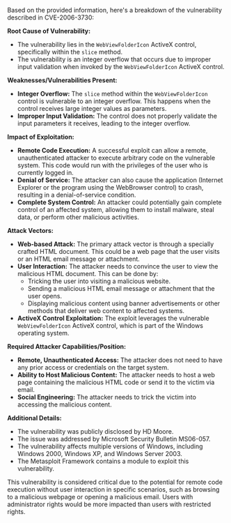 Based on the provided information, here's a breakdown of the vulnerability described in CVE-2006-3730:

**Root Cause of Vulnerability:**

*   The vulnerability lies in the `WebViewFolderIcon` ActiveX control, specifically within the `slice` method.
*   The vulnerability is an integer overflow that occurs due to improper input validation when invoked by the `WebViewFolderIcon` ActiveX control.

**Weaknesses/Vulnerabilities Present:**

*   **Integer Overflow:** The `slice` method within the `WebViewFolderIcon` control is vulnerable to an integer overflow. This happens when the control receives large integer values as parameters.
*   **Improper Input Validation:** The control does not properly validate the input parameters it receives, leading to the integer overflow.

**Impact of Exploitation:**

*   **Remote Code Execution:** A successful exploit can allow a remote, unauthenticated attacker to execute arbitrary code on the vulnerable system. This code would run with the privileges of the user who is currently logged in.
*   **Denial of Service:** The attacker can also cause the application (Internet Explorer or the program using the WebBrowser control) to crash, resulting in a denial-of-service condition.
*   **Complete System Control:** An attacker could potentially gain complete control of an affected system, allowing them to install malware, steal data, or perform other malicious activities.

**Attack Vectors:**

*   **Web-based Attack:** The primary attack vector is through a specially crafted HTML document. This could be a web page that the user visits or an HTML email message or attachment.
*   **User Interaction:** The attacker needs to convince the user to view the malicious HTML document. This can be done by:
    *   Tricking the user into visiting a malicious website.
    *   Sending a malicious HTML email message or attachment that the user opens.
    *   Displaying malicious content using banner advertisements or other methods that deliver web content to affected systems.
*   **ActiveX Control Exploitation:**  The exploit leverages the vulnerable `WebViewFolderIcon` ActiveX control, which is part of the Windows operating system.

**Required Attacker Capabilities/Position:**

*   **Remote, Unauthenticated Access:** The attacker does not need to have any prior access or credentials on the target system.
*   **Ability to Host Malicious Content:**  The attacker needs to host a web page containing the malicious HTML code or send it to the victim via email.
*   **Social Engineering:** The attacker needs to trick the victim into accessing the malicious content.

**Additional Details:**

*   The vulnerability was publicly disclosed by HD Moore.
*   The issue was addressed by Microsoft Security Bulletin MS06-057.
*   The vulnerability affects multiple versions of Windows, including Windows 2000, Windows XP, and Windows Server 2003.
*   The Metasploit Framework contains a module to exploit this vulnerability.

This vulnerability is considered critical due to the potential for remote code execution without user interaction in specific scenarios, such as browsing to a malicious webpage or opening a malicious email. Users with administrator rights would be more impacted than users with restricted rights.